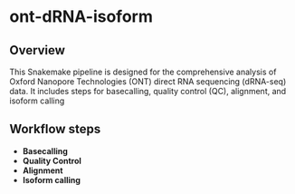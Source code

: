 # ont-dRNA-isoform

## Overview 

This Snakemake pipeline is designed for the comprehensive analysis of Oxford Nanopore Technologies (ONT) direct RNA sequencing (dRNA-seq) data. It includes steps for basecalling, quality control (QC), alignment, and isoform calling

## Workflow steps

- **Basecalling**
- **Quality Control**
- **Alignment**
- **Isoform calling**




